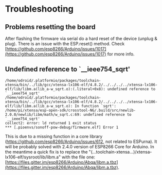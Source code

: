 # Troubleshooting

## Problems resetting the board

After flashing the firmware via serial do a hard reset of the device (unplug & plug). There is an issue with the ESP.reset() method. Check [https://github.com/esp8266/Arduino/issues/1017](https://github.com/esp8266/Arduino/issues/1017) for more info.

## Undefined reference to `__ieee754_sqrt'

```
/home/odroid/.platformio/packages/toolchain-xtensa/bin/../lib/gcc/xtensa-lx106-elf/4.8.2/../../../../xtensa-lx106-elf/lib/libm.a(lib_a-w_sqrt.o):(.literal+0x8): undefined reference to `__ieee754_sqrt'
/home/odroid/.platformio/packages/toolchain-xtensa/bin/../lib/gcc/xtensa-lx106-elf/4.8.2/../../../../xtensa-lx106-elf/lib/libm.a(lib_a-w_sqrt.o): In function `sqrt':
/home/pi/xtensa/esp-open-sdk/crosstool-NG/.build/src/newlib-2.0.0/newlib/libm/math/w_sqrt.c:69: undefined reference to `__ieee754_sqrt'
collect2: error: ld returned 1 exit status
*** [.pioenvs/sonoff-pow-debug/firmware.elf] Error 1
```

This is due to a missing function in a core library (https://github.com/esp8266/Arduino/issues/612, not related to ESPurna). It will be probably solved with 2.4.0 version of ESP8266 Core for Arduino. In the meantime a quick fix is to replace the "(...toolchain-xtensa...)/xtensa-lx106-elf/sysroot/lib/libm.a" with the file one: [https://files.gitter.im/esp8266/Arduino/Abqa/libm.a.tbz](https://files.gitter.im/esp8266/Arduino/Abqa/libm.a.tbz).